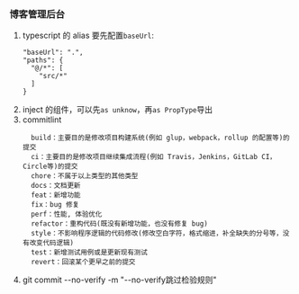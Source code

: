 ### 博客管理后台

1. typescript 的 alias 要先配置`baseUrl`:
   ```
   "baseUrl": ".",
   "paths": {
     "@/*": [
       "src/*"
     ]
   }
   ```
2. inject 的组件，可以先`as unknow`，再`as PropType`导出
3. commitlint
   ```
     build：主要目的是修改项目构建系统(例如 glup，webpack，rollup 的配置等)的提交
     ci：主要目的是修改项目继续集成流程(例如 Travis，Jenkins，GitLab CI，Circle等)的提交
     chore：不属于以上类型的其他类型
     docs：文档更新
     feat：新增功能
     fix：bug 修复
     perf：性能, 体验优化
     refactor：重构代码(既没有新增功能，也没有修复 bug)
     style：不影响程序逻辑的代码修改(修改空白字符，格式缩进，补全缺失的分号等，没有改变代码逻辑)
     test：新增测试用例或是更新现有测试
     revert：回滚某个更早之前的提交
   ```
4. git commit --no-verify -m "--no-verify跳过检验规则"

